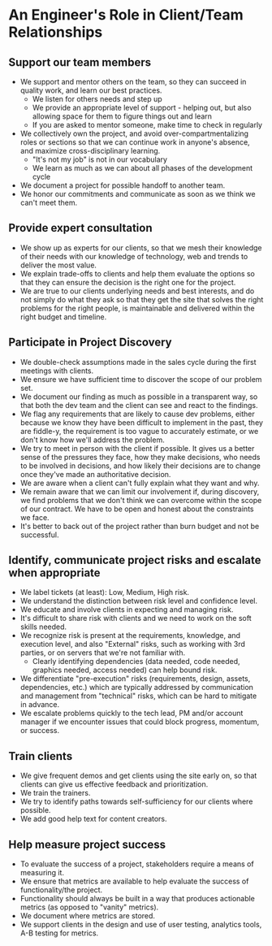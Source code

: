 # An Engineer's Role in Client/Team Relationships

## Support our team members

- We support and mentor others on the team, so they can succeed in quality work, and learn our best practices.
  - We listen for others needs and step up
  - We provide an appropriate level of support - helping out, but also allowing space for them to figure things out and learn
  - If you are asked to mentor someone, make time to check in regularly
- We collectively own the project, and avoid over-compartmentalizing roles or sections so that we can continue work in anyone's absence, and maximize cross-disciplinary learning.
  - "It's not my job" is not in our vocabulary
  - We learn as much as we can about all phases of the development cycle
- We document a project for possible handoff to another team.
- We honor our commitments and communicate as soon as we think we can't meet them.

## Provide expert consultation

- We show up as experts for our clients, so that we mesh their knowledge of their needs with our knowledge of technology, web and trends to deliver the most value.
- We explain trade-offs to clients and help them evaluate the options so that they can ensure the decision is the right one for the project.
- We are true to our clients underlying needs and best interests, and do not simply do what they ask so that they get the site that solves the right problems for the right people, is maintainable and delivered within the right budget and timeline.

## Participate in Project Discovery

- We double-check assumptions made in the sales cycle during the first meetings with clients.
- We ensure we have sufficient time to discover the scope of our problem set.
- We document our finding as much as possible in a transparent way, so that both the dev team and the client can see and react to the findings.
- We flag any requirements that are likely to cause dev problems, either because we know they have been difficult to implement in the past, they are fiddle-y, the requirement is too vague to accurately estimate, or we don't know how we'll address the problem.
- We try to meet in person with the client if possible. It gives us a better sense of the pressures they face, how they make decisions, who needs to be involved in decisions, and how likely their decisions are to change once they've made an authoritative decision.
- We are aware when a client can't fully explain what they want and why.
- We remain aware that we can limit our involvement if, during discovery, we find problems that we don't think we can overcome within the scope of our contract. We have to be open and honest about the constraints we face.
- It's better to back out of the project rather than burn budget and not be successful.

## Identify, communicate project risks and escalate when appropriate

- We label tickets (at least): Low, Medium, High risk.
- We understand the distinction between risk level and confidence level.
- We educate and involve clients in expecting and managing risk.
- It's difficult to share risk with clients and we need to work on the soft skills needed.
- We recognize risk is present at the requirements, knowledge, and execution level, and also "External" risks, such as working with 3rd parties, or on servers that we're not familiar with.
  - Clearly identifying dependencies (data needed, code needed, graphics needed, access needed) can help bound risk.
- We differentiate "pre-execution" risks (requirements, design, assets, dependencies, etc.) which are typically addressed by communication and management from "technical" risks, which can be hard to mitigate in advance.
- We escalate problems quickly to the tech lead, PM and/or account manager if we encounter issues that could block progress, momentum, or success.

## Train clients

- We give frequent demos and get clients using the site early on, so that clients can give us effective feedback and prioritization.
- We train the trainers.
- We try to identify paths towards self-sufficiency for our clients where possible.
- We add good help text for content creators.

## Help measure project success

- To evaluate the success of a project, stakeholders require a means of measuring it.
- We ensure that metrics are available to help evaluate the success of functionality/the project.
- Functionality should always be built in a way that produces actionable metrics (as opposed to "vanity" metrics).
- We document where metrics are stored.
- We support clients in the design and use of user testing, analytics tools, A-B testing for metrics.
